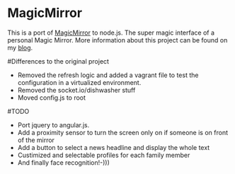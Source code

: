 MagicMirror
===========

This is a port of [MagicMirror](https://github.com/MichMich/MagicMirror) to node.js. The super magic interface of a personal Magic Mirror. More information about this project can be found on my [blog](http://michaelteeuw.nl/tagged/magicmirror).

#Differences to the original project

* Removed the refresh logic and added a vagrant file to test the configuration in a virtualized environment.
* Removed the socket.io/dishwasher stuff
* Moved config.js to root

#TODO

* Port jquery to angular.js.
* Add a proximity sensor to turn the screen only on if someone is on front of the mirror
* Add a button to select a news headline and display the whole text
* Custimized and selectable profiles for each family member
* And finally face recognition!-)))
